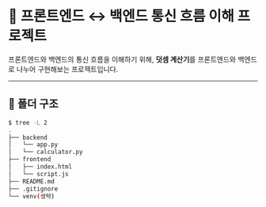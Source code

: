 # 🧮 프론트엔드 ↔ 백엔드 통신 흐름 이해 프로젝트

프론트엔드와 백엔드의 통신 흐름을 이해하기 위해, **덧셈 계산기**를 프론트엔드와 백엔드로 나누어 구현해보는 프로젝트입니다.

---

## 📁 폴더 구조

```bash
$ tree -L 2
.
├── backend
│   └── app.py
│   └── calculator.py
├── frontend
│   ├── index.html
│   └── script.js
├── README.md
├── .gitignore
└── venv(생략)
